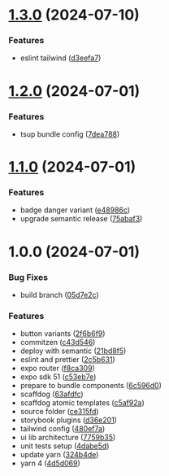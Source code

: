 # [1.3.0](https://github.com/movibe/twrnc-components/compare/v1.2.0...v1.3.0) (2024-07-10)


### Features

* eslint tailwind ([d3eefa7](https://github.com/movibe/twrnc-components/commit/d3eefa764ca0d07c8f4998e714f5b11bf7469ca7))

# [1.2.0](https://github.com/movibe/twrnc-components/compare/v1.1.0...v1.2.0) (2024-07-01)


### Features

* tsup bundle config ([7dea788](https://github.com/movibe/twrnc-components/commit/7dea788b09b7012de2b0aab452cbc4362722bee4))

# [1.1.0](https://github.com/movibe/twrnc-components/compare/v1.0.0...v1.1.0) (2024-07-01)


### Features

* badge danger variant ([e48986c](https://github.com/movibe/twrnc-components/commit/e48986cd8f6e8a125945350170d904786b908e0f))
* upgrade semantic release ([75abaf3](https://github.com/movibe/twrnc-components/commit/75abaf39233ad6a91a480a14669510a9e20aaaff))

# 1.0.0 (2024-07-01)


### Bug Fixes

* build branch ([05d7e2c](https://github.com/movibe/twrnc-components/commit/05d7e2ce54a40c62b74b4fed0f35a8bbaff91e77))


### Features

* button variants ([2f6b6f9](https://github.com/movibe/twrnc-components/commit/2f6b6f9bc87d5b35c4bb2b403291c145f50cc441))
* commitzen ([c43d546](https://github.com/movibe/twrnc-components/commit/c43d546ba5ec881d9ba78ce8313dbdf533b16107))
* deploy with semantic ([21bd8f5](https://github.com/movibe/twrnc-components/commit/21bd8f57511767da4ae3a382df0333a419b3a5f4))
* eslint and prettier ([2c5b631](https://github.com/movibe/twrnc-components/commit/2c5b631681e28f40876fdd2a99400d4c86080ade))
* expo router ([f8ca309](https://github.com/movibe/twrnc-components/commit/f8ca3098c8ec0983da358be5e8dd83d90103261f))
* expo sdk 51 ([c53eb7e](https://github.com/movibe/twrnc-components/commit/c53eb7e7271e17c45bb0cdfbd8a0031a61e4ca34))
* prepare to bundle components ([6c596d0](https://github.com/movibe/twrnc-components/commit/6c596d08c79480658246361aa2e5ccc19168a082))
* scaffdog ([63afdfc](https://github.com/movibe/twrnc-components/commit/63afdfcfcdca0b812a2840098d173116d1de00f5))
* scaffdog atomic templates ([c5af92a](https://github.com/movibe/twrnc-components/commit/c5af92a7e2e9e991e4e4062479724a12449bca5c))
* source folder ([ce315fd](https://github.com/movibe/twrnc-components/commit/ce315fd476e90d9ad2e5aee48e4d91a337eccab1))
* storybook plugins ([d36e201](https://github.com/movibe/twrnc-components/commit/d36e201e0d9853189cc63cb48c517742b4690bbb))
* tailwind config ([480ef7a](https://github.com/movibe/twrnc-components/commit/480ef7a7ffeb5d1354b6bc78ba1e5c010f0a260d))
* ui lib architecture ([7759b35](https://github.com/movibe/twrnc-components/commit/7759b356611c8a11638bfbaf4728b444f24dfd57))
* unit tests setup ([4dabe5d](https://github.com/movibe/twrnc-components/commit/4dabe5ded584c17997a8f9398e291262bef46987))
* update yarn ([324b4de](https://github.com/movibe/twrnc-components/commit/324b4de2f9ce08a4e33a3b690d6baa5834398c54))
* yarn 4 ([4d5d069](https://github.com/movibe/twrnc-components/commit/4d5d06903bc1fce078073c8ca7b7a36aa3d26947))
